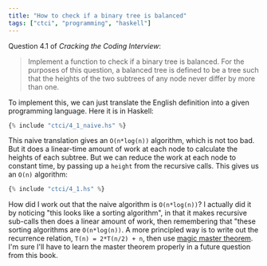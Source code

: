 ```yaml
---
title: "How to check if a binary tree is balanced"
tags: ["ctci", "programming", "haskell"]
---
```


Question 4.1 of _Cracking the Coding Interview_:

> Implement a function to check if a binary tree is balanced. 
> For the purposes of this question,
> a balanced tree is defined to be a tree such that 
> the heights of the two subtrees of any node never differ by more than one.

To implement this,
we can just translate the English definition
into a given programming language.
Here it is in Haskell:

```haskell
{% include "ctci/4_1_naive.hs" %}
```

This naive translation gives an `O(n*log(n))` algorithm,
which is not too bad.
But it does a linear-time amount of work at each node
to calculate the heights of each subtree.
But we can reduce the work at each node to constant time,
by passing up a `height` from the recursive calls.
This gives us an `O(n)` algorithm:

```haskell
{% include "ctci/4_1.hs" %}
```

How did I work out that the naive algorithm is `O(n*log(n))`?
I actually did it by noticing "this looks like a sorting algorithm",
in that it makes recursive sub-calls then does a linear amount of work,
then remembering that "these sorting algorithms are `O(n*log(n))`.
A more principled way is to write out the recurrence relation,
`T(n) = 2*T(n/2) + n`,
then use [magic master theorem](https://www.nayuki.io/page/master-theorem-solver-javascript).
I'm sure I'll have to learn the master theorem properly in a future question from this book.
